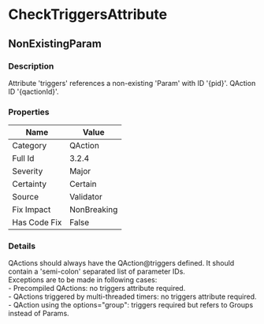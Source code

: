 ﻿---  
uid: Validator_3_2_4  
---

# CheckTriggersAttribute

## NonExistingParam

### Description

Attribute 'triggers' references a non\-existing 'Param' with ID '{pid}'. QAction ID '{qactionId}'.

### Properties

| Name         | Value       |
| ------------ | ----------- |
| Category     | QAction     |
| Full Id      | 3.2.4       |
| Severity     | Major       |
| Certainty    | Certain     |
| Source       | Validator   |
| Fix Impact   | NonBreaking |
| Has Code Fix | False       |

### Details

QActions should always have the QAction@triggers defined. It should contain a 'semi\-colon' separated list of parameter IDs.  
Exceptions are to be made in following cases:  
 \- Precompiled QActions: no triggers attribute required.  
 \- QActions triggered by multi\-threaded timers: no triggers attribute required.  
 \- QAction using the options\="group": triggers required but refers to Groups instead of Params.

